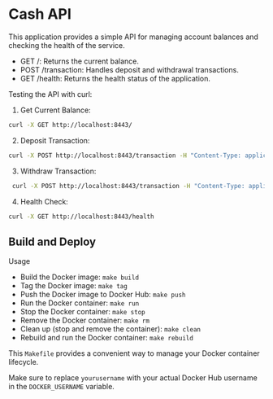 # Cash API

This application provides a simple API for managing account balances and checking the health of the service.

- GET /: Returns the current balance.
- POST /transaction: Handles deposit and withdrawal transactions.
- GET /health: Returns the health status of the application.

Testing the API with curl:

1. Get Current Balance:

```sh
curl -X GET http://localhost:8443/
```

2. Deposit Transaction:

```sh
curl -X POST http://localhost:8443/transaction -H "Content-Type: application/json" -d '{"amount": 100, "type": "deposit"}'
```

3. Withdraw Transaction:

```sh
 curl -X POST http://localhost:8443/transaction -H "Content-Type: application/json" -d '{"amount": 50, "type": "withdraw"}'
 ```

 4. Health Check:
 
 ```sh
 curl -X GET http://localhost:8443/health
 ```

## Build and Deploy

Usage

- Build the Docker image: `make build`
- Tag the Docker image: `make tag`
- Push the Docker image to Docker Hub: `make push`
- Run the Docker container: `make run`
- Stop the Docker container: `make stop`
- Remove the Docker container: `make rm`
- Clean up (stop and remove the container): `make clean`
- Rebuild and run the Docker container: `make rebuild`

This `Makefile` provides a convenient way to manage your Docker container lifecycle.

Make sure to replace `yourusername` with your actual Docker Hub username in the `DOCKER_USERNAME` variable.